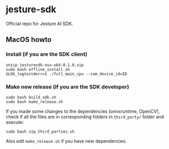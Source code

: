 # jesture-sdk

Official repo for Jesture AI SDK.

## MacOS howto

### Install (if you are the SDK client)

```
unzip jesturesdk-osx-x64-0.1.0.zip
sudo bash offline_install.sh
GLOG_logtostderr=1 ./full_main_cpu --cam_device_id=ID
```

### Make new release (if you are the SDK developer)

```
sudo bash build_sdk.sh
sudo bash make_release.sh
```

If you made some changes to the dependencies (onnxruntime, OpenCV), check if all the files are in corresponding folders in `third_party/` folder and execute:
```
sudo bash zip_third_parties.sh
```
Also edit `make_release.sh` if you have new dependencies.
